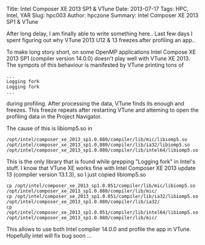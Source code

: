 Title: Intel Composer XE 2013 SP1 & VTune
Date: 2013-07-17
Tags: HPC, Intel, YAR
Slug: hpc003
Author: hpczone
Summary: Intel Composer XE 2013 SP1 & VTune

After long delay, I am finally able to write something here.. Last few days I
spent figuring out why VTune 2013 U12 & 13 freezes after profiling an app..

To make long story short, on some OpenMP applications Intel Compose XE 2013 SP1
(compiler version 14.0.0) doesn't play well with VTune XE 2013. The sympots of
this behaviour is manifested by VTune printing tons of

    ...
    Logging fork
    Logging fork
    ...

during profiling. After processing the data, VTune finds its enough and
freezes.  This freeze repeats after restarting VTune and atteming to open the
profiling data in the Project Navigator.

The cause of this is libiomp5.so in 

    /opt/intel/composer_xe_2013_sp1.0.080/compiler/lib/mic/libiomp5.so
    /opt/intel/composer_xe_2013_sp1.0.080/compiler/lib/ia32/libiomp5.so
    /opt/intel/composer_xe_2013_sp1.0.080/compiler/lib/intel64/libiomp5.so

This is the only library that is found while grepping "Logging fork" in Intel's
stuff. I know that VTune XE works fine with Intel Composer XE 2013 update 13
(compiler version 13.1.3), so I just copied libiomp5.so 

    cp /opt/intel/composer_xe_2013_sp1.0.051/compiler/lib/mic/libiomp5.so   /opt/intel/composer_xe_2013_sp1.0.080/compiler/lib/mic/
    cp /opt/intel/composer_xe_2013_sp1.0.051/compiler/lib/ia32/libiomp5.so   /opt/intel/composer_xe_2013_sp1.0.080/compiler/lib/ia32/
    cp /opt/intel/composer_xe_2013_sp1.0.051/compiler/lib/intel64/libiomp5.so   /opt/intel/composer_xe_2013_sp1.0.080/compiler/lib/mic/

This allows to use both Intel compiler 14.0.0 and profile the app in VTune.
Hopefully intel will fix bug soon ...
